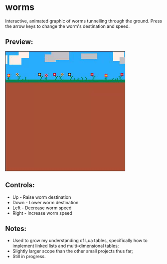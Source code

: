# worms
Interactive, animated graphic of worms tunnelling through the ground.
Press the arrow keys to change the worm's destination and speed.

## Preview:

![demo of worms project with user inputs](images/worms.gif)

## Controls:
* Up - Raise worm destination
* Down - Lower worm destination
* Left - Decrease worm speed
* Right - Increase worm speed

## Notes:
* Used to grow my understanding of Lua tables, specifically how to implement linked lists and multi-dimensional tables;
* Slightly larger scope than the other small projects thus far;
* Still in progress.